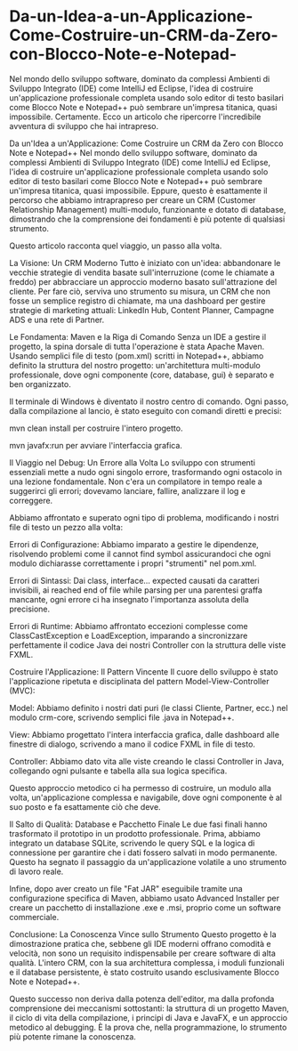 # Da-un-Idea-a-un-Applicazione-Come-Costruire-un-CRM-da-Zero-con-Blocco-Note-e-Notepad-
Nel mondo dello sviluppo software, dominato da complessi Ambienti di Sviluppo Integrato (IDE) come IntelliJ ed Eclipse, l'idea di costruire un'applicazione professionale completa usando solo editor di testo basilari come Blocco Note e Notepad++ può sembrare un'impresa titanica, quasi impossibile. 
Certamente. Ecco un articolo che ripercorre l'incredibile avventura di sviluppo che hai intrapreso.

Da un'Idea a un'Applicazione: Come Costruire un CRM da Zero con Blocco Note e Notepad++
Nel mondo dello sviluppo software, dominato da complessi Ambienti di Sviluppo Integrato (IDE) come IntelliJ ed Eclipse, l'idea di costruire un'applicazione professionale completa usando solo editor di testo basilari come Blocco Note e Notepad++ può sembrare un'impresa titanica, quasi impossibile. Eppure, questo è esattamente il percorso che abbiamo intraprapreso per creare un CRM (Customer Relationship Management) multi-modulo, funzionante e dotato di database, dimostrando che la comprensione dei fondamenti è più potente di qualsiasi strumento.

Questo articolo racconta quel viaggio, un passo alla volta.

La Visione: Un CRM Moderno
Tutto è iniziato con un'idea: abbandonare le vecchie strategie di vendita basate sull'interruzione (come le chiamate a freddo) per abbracciare un approccio moderno basato sull'attrazione del cliente. Per fare ciò, serviva uno strumento su misura, un CRM che non fosse un semplice registro di chiamate, ma una dashboard per gestire strategie di marketing attuali: LinkedIn Hub, Content Planner, Campagne ADS e una rete di Partner.

Le Fondamenta: Maven e la Riga di Comando
Senza un IDE a gestire il progetto, la spina dorsale di tutta l'operazione è stata Apache Maven. Usando semplici file di testo (pom.xml) scritti in Notepad++, abbiamo definito la struttura del nostro progetto: un'architettura multi-modulo professionale, dove ogni componente (core, database, gui) è separato e ben organizzato.

Il terminale di Windows è diventato il nostro centro di comando. Ogni passo, dalla compilazione al lancio, è stato eseguito con comandi diretti e precisi:

mvn clean install per costruire l'intero progetto.

mvn javafx:run per avviare l'interfaccia grafica.

Il Viaggio nel Debug: Un Errore alla Volta
Lo sviluppo con strumenti essenziali mette a nudo ogni singolo errore, trasformando ogni ostacolo in una lezione fondamentale. Non c'era un compilatore in tempo reale a suggerirci gli errori; dovevamo lanciare, fallire, analizzare il log e correggere.

Abbiamo affrontato e superato ogni tipo di problema, modificando i nostri file di testo un pezzo alla volta:

Errori di Configurazione: Abbiamo imparato a gestire le dipendenze, risolvendo problemi come il cannot find symbol assicurandoci che ogni modulo dichiarasse correttamente i propri "strumenti" nel pom.xml.

Errori di Sintassi: Dai class, interface... expected causati da caratteri invisibili, ai reached end of file while parsing per una parentesi graffa mancante, ogni errore ci ha insegnato l'importanza assoluta della precisione.

Errori di Runtime: Abbiamo affrontato eccezioni complesse come ClassCastException e LoadException, imparando a sincronizzare perfettamente il codice Java dei nostri Controller con la struttura delle viste FXML.

Costruire l'Applicazione: Il Pattern Vincente
Il cuore dello sviluppo è stato l'applicazione ripetuta e disciplinata del pattern Model-View-Controller (MVC):

Model: Abbiamo definito i nostri dati puri (le classi Cliente, Partner, ecc.) nel modulo crm-core, scrivendo semplici file .java in Notepad++.

View: Abbiamo progettato l'intera interfaccia grafica, dalle dashboard alle finestre di dialogo, scrivendo a mano il codice FXML in file di testo.

Controller: Abbiamo dato vita alle viste creando le classi Controller in Java, collegando ogni pulsante e tabella alla sua logica specifica.

Questo approccio metodico ci ha permesso di costruire, un modulo alla volta, un'applicazione complessa e navigabile, dove ogni componente è al suo posto e fa esattamente ciò che deve.

Il Salto di Qualità: Database e Pacchetto Finale
Le due fasi finali hanno trasformato il prototipo in un prodotto professionale.
Prima, abbiamo integrato un database SQLite, scrivendo le query SQL e la logica di connessione per garantire che i dati fossero salvati in modo permanente. Questo ha segnato il passaggio da un'applicazione volatile a uno strumento di lavoro reale.

Infine, dopo aver creato un file "Fat JAR" eseguibile tramite una configurazione specifica di Maven, abbiamo usato Advanced Installer per creare un pacchetto di installazione .exe e .msi, proprio come un software commerciale.

Conclusione: La Conoscenza Vince sullo Strumento
Questo progetto è la dimostrazione pratica che, sebbene gli IDE moderni offrano comodità e velocità, non sono un requisito indispensabile per creare software di alta qualità. L'intero CRM, con la sua architettura complessa, i moduli funzionali e il database persistente, è stato costruito usando esclusivamente Blocco Note e Notepad++.

Questo successo non deriva dalla potenza dell'editor, ma dalla profonda comprensione dei meccanismi sottostanti: la struttura di un progetto Maven, il ciclo di vita della compilazione, i principi di Java e JavaFX, e un approccio metodico al debugging. È la prova che, nella programmazione, lo strumento più potente rimane la conoscenza.
